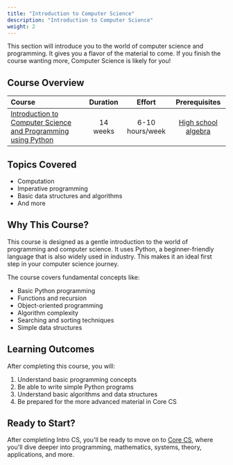 ```yaml
---
title: "Introduction to Computer Science"
description: "Introduction to Computer Science"
weight: 2
---
```


This section will introduce you to the world of computer science and programming. It gives you a flavor of the material to come. If you finish the course wanting more, Computer Science is likely for you!

## Course Overview

| Course | Duration | Effort | Prerequisites |
| :--- | :---: | :---: | :---: |
| [Introduction to Computer Science and Programming using Python](https://ocw.mit.edu/courses/electrical-engineering-and-computer-science/6-0001-introduction-to-computer-science-and-programming-in-python-fall-2016/) | 14 weeks | 6-10 hours/week | [High school algebra](https://www.khanacademy.org/math/algebra-home) |

## Topics Covered

- Computation
- Imperative programming
- Basic data structures and algorithms
- And more

## Why This Course?

This course is designed as a gentle introduction to the world of programming and computer science. It uses Python, a beginner-friendly language that is also widely used in industry. This makes it an ideal first step in your computer science journey.

The course covers fundamental concepts like:

- Basic Python programming
- Functions and recursion
- Object-oriented programming
- Algorithm complexity
- Searching and sorting techniques
- Simple data structures

## Learning Outcomes

After completing this course, you will:

1. Understand basic programming concepts
2. Be able to write simple Python programs
3. Understand basic algorithms and data structures
4. Be prepared for the more advanced material in Core CS

## Ready to Start?

After completing Intro CS, you'll be ready to move on to [Core CS](/ossu/core-cs/), where you'll dive deeper into programming, mathematics, systems, theory, applications, and more. 